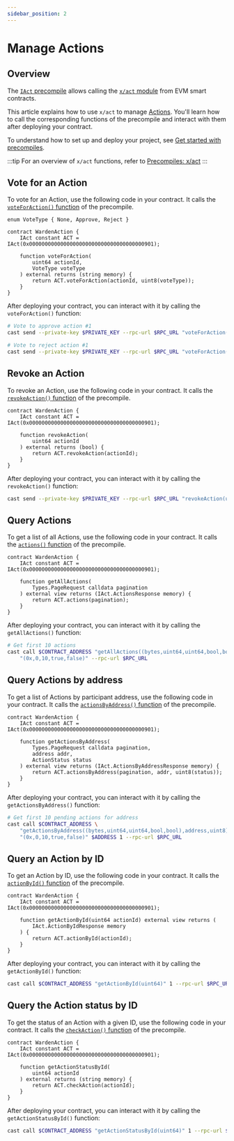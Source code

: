 ```yaml
---
sidebar_position: 2
---
```


# Manage Actions

## Overview

The [`IAct` precompile](https://github.com/warden-protocol/wardenprotocol/blob/main/precompiles/warden/IAct.sol) allows calling the [`x/act` module](/learn/warden-protocol-modules/x-act) from EVM smart contracts.

This article explains how to use `x/act` to manage [Actions](/learn/glossary#action). You'll learn how to call the corresponding functions of the precompile and interact with them after deploying your contract.

To understand how to set up and deploy your project, see [Get started with precompiles](../get-started-with-precompiles).

:::tip
For an overview of `x/act` functions, refer to [Precompiles: x/act](../../precompiles/x-act#actions)
:::

## Vote for an Action

To vote for an Action, use the following code in your contract. It calls the [`voteForAction()` function](../../precompiles/x-act#vote-for-an-action) of the precompile.

```solidity
enum VoteType { None, Approve, Reject }

contract WardenAction {
    IAct constant ACT = IAct(0x0000000000000000000000000000000000000901);

    function voteForAction(
        uint64 actionId,
        VoteType voteType
    ) external returns (string memory) {
        return ACT.voteForAction(actionId, uint8(voteType));
    }
}
```

After deploying your contract, you can interact with it by calling the `voteForAction()` function:

```bash
# Vote to approve action #1
cast send --private-key $PRIVATE_KEY --rpc-url $RPC_URL "voteForAction(uint64,uint8)" 1 1

# Vote to reject action #1
cast send --private-key $PRIVATE_KEY --rpc-url $RPC_URL "voteForAction(uint64,uint8)" 1 2
```

## Revoke an Action

To revoke an Action, use the following code in your contract. It calls the [`revokeAction()` function](../../precompiles/x-act#revoke-an-action) of the precompile.

```solidity
contract WardenAction {
    IAct constant ACT = IAct(0x0000000000000000000000000000000000000901);

    function revokeAction(
        uint64 actionId
    ) external returns (bool) {
        return ACT.revokeAction(actionId);
    }
}
```

After deploying your contract, you can interact with it by calling the `revokeAction()` function:

```bash
cast send --private-key $PRIVATE_KEY --rpc-url $RPC_URL "revokeAction(uint64)" 1
```

## Query Actions

To get a list of all Actions, use the following code in your contract. It calls the [`actions()` function](../../precompiles/x-act#query-actions) of the precompile.

```solidity
contract WardenAction {
    IAct constant ACT = IAct(0x0000000000000000000000000000000000000901);

    function getAllActions(
        Types.PageRequest calldata pagination
    ) external view returns (IAct.ActionsResponse memory) {
        return ACT.actions(pagination);
    }
}
```

After deploying your contract, you can interact with it by calling the `getAllActions()` function:

```bash
# Get first 10 actions
cast call $CONTRACT_ADDRESS "getAllActions((bytes,uint64,uint64,bool,bool))" \
    "(0x,0,10,true,false)" --rpc-url $RPC_URL
```

## Query Actions by address

To get a list of Actions by participant address, use the following code in your contract. It calls the [`actionsByAddress()` function](../../precompiles/x-act#query-actions-by-address) of the precompile.

```solidity
contract WardenAction {
    IAct constant ACT = IAct(0x0000000000000000000000000000000000000901);

    function getActionsByAddress(
        Types.PageRequest calldata pagination,
        address addr,
        ActionStatus status
    ) external view returns (IAct.ActionsByAddressResponse memory) {
        return ACT.actionsByAddress(pagination, addr, uint8(status));
    }
}
```

After deploying your contract, you can interact with it by calling the `getActionsByAddress()` function:

```bash
# Get first 10 pending actions for address
cast call $CONTRACT_ADDRESS \
    "getActionsByAddress((bytes,uint64,uint64,bool,bool),address,uint8)" \
    "(0x,0,10,true,false)" $ADDRESS 1 --rpc-url $RPC_URL
```

## Query an Action by ID

To get an Action by ID, use the following code in your contract. It calls the [`actionById()` function](../../precompiles/x-act#query-an-action-by-id) of the precompile.

```solidity
contract WardenAction {
    IAct constant ACT = IAct(0x0000000000000000000000000000000000000901);

    function getActionById(uint64 actionId) external view returns (
        IAct.ActionByIdResponse memory
    ) {
        return ACT.actionById(actionId);
    }
}
```

After deploying your contract, you can interact with it by calling the `getActionById()` function:

```bash
cast call $CONTRACT_ADDRESS "getActionById(uint64)" 1 --rpc-url $RPC_URL
```

## Query the Action status by ID

To get the status of an Action with a given ID, use the following code in your contract. It calls the [`checkAction()` function](../../precompiles/x-act#query-the-action-status-by-id) of the precompile.

```solidity
contract WardenAction {
    IAct constant ACT = IAct(0x0000000000000000000000000000000000000901);

    function getActionStatusById(
        uint64 actionId
    ) external returns (string memory) {
        return ACT.checkAction(actionId);
    }
}
```

After deploying your contract, you can interact with it by calling the `getActionStatusById()` function:

```bash
cast call $CONTRACT_ADDRESS "getActionStatusById(uint64)" 1 --rpc-url $RPC_URL
```
